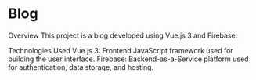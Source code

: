 # Blog
 
Overview
This project is a blog developed using Vue.js 3 and Firebase.

Technologies Used
Vue.js 3: Frontend JavaScript framework used for building the user interface.
Firebase: Backend-as-a-Service platform used for authentication, data storage, and hosting.

